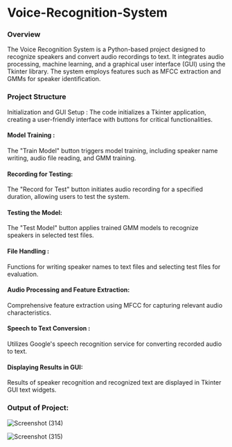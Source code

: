 # Voice-Recognition-System

### Overview
The Voice Recognition System is a Python-based project designed to recognize speakers and convert audio recordings to text. It integrates audio processing, machine learning, and a graphical user interface (GUI) using the Tkinter library. The system employs features such as MFCC extraction and GMMs for speaker identification.

### Project Structure

Initialization and GUI Setup :
The code initializes a Tkinter application, creating a user-friendly interface with buttons for critical functionalities.

#### Model Training :
The "Train Model" button triggers model training, including speaker name writing, audio file reading, and GMM training.

#### Recording for Testing:
The "Record for Test" button initiates audio recording for a specified duration, allowing users to test the system.

#### Testing the Model:
The "Test Model" button applies trained GMM models to recognize speakers in selected test files.

#### File Handling :
Functions for writing speaker names to text files and selecting test files for evaluation.

#### Audio Processing and Feature Extraction:
Comprehensive feature extraction using MFCC for capturing relevant audio characteristics.

#### Speech to Text Conversion :
Utilizes Google's speech recognition service for converting recorded audio to text.

#### Displaying Results in GUI:
Results of speaker recognition and recognized text are displayed in Tkinter GUI text widgets.


### Output of Project:
![Screenshot (314)](https://github.com/maham1033/Voice-Recognition-System/assets/109579257/9eae5a45-a05e-4a95-876d-d9674c216657)

![Screenshot (315)](https://github.com/maham1033/Voice-Recognition-System/assets/109579257/acd07f0d-4a96-4dc7-9523-04532774d067)


